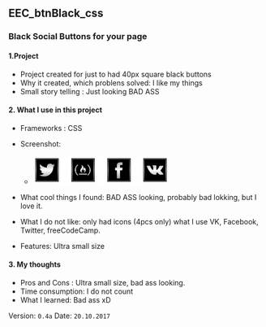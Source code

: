 ## EEC_btnBlack_css
### Black Social Buttons for your page

#### 1.Project
 * Project created for just to had 40px square black buttons
 * Why it created, which problens solved: I like my things
 * Small story telling : Just looking BAD ASS
#### 2. What I use in this project
 * Frameworks : CSS
 * Screenshot: 
   *  ![alt text](https://github.com/EvilEpicCoder/EEC_btnBlack_css/blob/master/Screenshot.png "Screenshot")

 * What cool things I found: BAD ASS looking, probably bad lokking, but I love it.
  * What I do not like: only had icons (4pcs only) what I use VK, Facebook, Twitter, freeCodeCamp.
  * Features: Ultra small size
#### 3. My thoughts
  * Pros and Cons : Ultra small size, bad ass looking.
  * Time consumption: I do not count
  * What I learned: Bad ass xD

  Version: `0.4a`
  Date: `20.10.2017`
